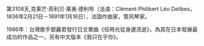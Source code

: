 第3108天,克莱芒·菲利贝·莱奥·德利布（法语：Clément Philibert Léo Delibes，1836年2月21日－1891年1月16日），法国作曲家，管风琴家。

1986年：台灣歌手鄧麗君發行日文單曲《任時光從身邊流逝》，為其在日本發展最成功的作品之一，另有中文版本《我只在乎你》。